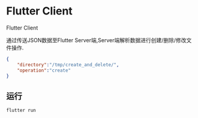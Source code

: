 # Flutter Client

Flutter Client

通过传送JSON数据至Flutter Server端,Server端解析数据进行创建/删除/修改文件操作.

```Json
{
    "directory":"/tmp/create_and_delete/",
    "operation":"create"
}
```

## 运行

```
flutter run
```
